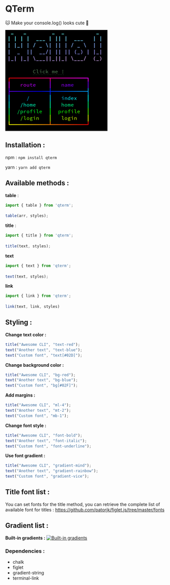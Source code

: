 # QTerm

🐱 Make your console.log() looks cute 👶

<img src="./assets/screenshot.png" />

## Installation :

npm :
`npm install qterm`

yarn :
`yarn add qterm`

## Available methods :

**table** :
```javascript
import { table } from 'qterm';

table(arr, styles);
```
**title** :
```javascript
import { title } from 'qterm';

title(text, styles);
```
**text**
```javascript
import { text } from 'qterm';

text(text, styles);
```

**link**
```javascript
import { link } from 'qterm';

link(text, link, styles)
```

## Styling :

**Change text color :**

```javascript
title("Awesome CLI", "text-red");
text("Another text", "text-blue");
text("Custom font", "text[#02D]");
```
**Change background color :**

```javascript
title("Awesome CLI", "bg-red");
text("Another text", "bg-blue");
text("Custom font", "bg[#02F]");
```

**Add margins :**

```javascript
title("Awesome CLI", "ml-4");
text("Another text", "mt-2");
text("Custom font", "mb-1");
```

**Change font style :**

```javascript
title("Awesome CLI", "font-bold");
text("Another text", "font-italic");
text("Custom font", "font-underline");
```

**Use font gradient :**

```javascript
title("Awesome CLI", "gradient-mind");
text("Another text", "gradient-rainbow");
text("Custom font", "gradient-vice");
```

## Title font list :
You can set fonts for the title method, you can retrieve the complete list of available font for titles : https://github.com/patorjk/figlet.js/tree/master/fonts

## Gradient list :

**Built-in gradients :**
[![Built-in gradients](http://bit.ly/2uFygrL)](http://bit.ly/2ufX07r)


### Dependencies :
- chalk
- figlet
- gradient-string
- terminal-link
